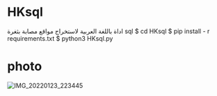 # HKsql
اداة باللغة العربية لاستخراج مواقع مصابة بثغرة sql
$ cd HKsql
$ pip install - r requirements.txt
$ python3 HKsql.py
# photo
![IMG_20220123_223445](https://user-images.githubusercontent.com/57058476/150697158-3efd3bc1-aba3-436a-b7fe-d8744911de86.jpg)



